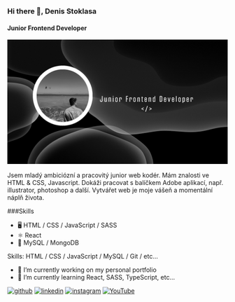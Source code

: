 ### Hi there 👋, Denis Stoklasa
#### Junior Frontend Developer
![Junior Frontend Developer](https://github.com/DENDUlean/DENDUlean/blob/main/banner-me.png)

Jsem mladý ambiciózní a pracovitý junior web kodér. Mám znalosti ve HTML & CSS, Javascript. Dokáži pracovat s balíčkem Adobe aplikací, např. illustrator, photoshop a další.  Vytvářet web je moje vášeň a momentální náplň života. 

###Skills
* 🖥️ HTML / CSS / JavaScript / SASS
* ⚛ React 
* 💾 MySQL / MongoDB

Skills: HTML / CSS / JavaScript / MySQL / Git / etc...

- 🔭 I’m currently working on my personal portfolio 
- 🌱 I’m currently learning React, SASS, TypeScript, etc... 


[<img src='https://cdn.jsdelivr.net/npm/simple-icons@3.0.1/icons/github.svg' alt='github' height='40'>](https://github.com/DENDUlean)  [<img src='https://cdn.jsdelivr.net/npm/simple-icons@3.0.1/icons/linkedin.svg' alt='linkedin' height='40'>](https://www.linkedin.com/in/https://www.linkedin.com/in/denis-stoklasa-734723281/)  [<img src='https://cdn.jsdelivr.net/npm/simple-icons@3.0.1/icons/instagram.svg' alt='instagram' height='40'>](https://www.instagram.com/https://www.instagram.com/denis.stoklasa//)  [<img src='https://cdn.jsdelivr.net/npm/simple-icons@3.0.1/icons/youtube.svg' alt='YouTube' height='40'>](https://www.youtube.com/channel/https://www.youtube.com/@denisstoklasa/) 
